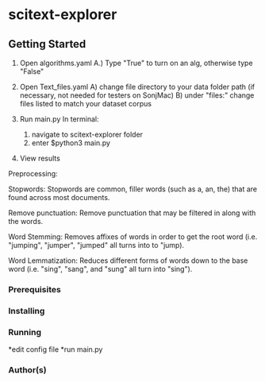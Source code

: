 # scitext-explorer
## Getting Started
1)  Open algorithms.yaml 
        A.) Type "True" to turn on an alg, otherwise type "False"

2) Open Text_files.yaml 
    A) change file directory to your data folder path (if necessary, not needed for testers on SonjMac)
    B) under "files:" change files listed to match your dataset corpus

3) Run main.py
    In terminal: 
    1. navigate to scitext-explorer folder 
    2. enter $python3 main.py


4) View results

Preprocessing:

Stopwords: Stopwords are common, filler words (such as a, an, the) that are found across    most documents.

Remove punctuation: Remove punctuation that may be filtered in along with the words.

Word Stemming: Removes affixes of words in order to get the root word (i.e. "jumping", "jumper", "jumped" all turns into to "jump).

Word Lemmatization: Reduces different forms of words down to the base word (i.e. "sing", "sang", and "sung" all turn into "sing").












### Prerequisites
### Installing
### Running
*edit config file
*run main.py
### Author(s)



